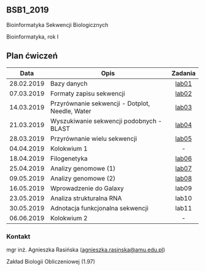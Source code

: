 ## BSB1_2019
Bioinformatyka Sekwencji Biologicznych

Bioinformatyka, rok I

## Plan ćwiczeń

| Data | Opis | Zadania |
| --- | --- | :---: |
| 28.02.2019 | Bazy danych | [lab01](https://goo.gl/forms/jrEKX7TCPo3jLiAb2)|
| 07.03.2019 | Formaty zapisu sekwencji  | [lab02](https://goo.gl/forms/qkCG9T5Gf9zDY13P2)|
| 14.03.2019 | Przyrównanie sekwencji - Dotplot, Needle, Water | [lab03](https://goo.gl/forms/Fiiha9LgGzFMBT0x2)|
| 21.03.2019 | Wyszukiwanie sekwencji podobnych - BLAST | [lab04](https://goo.gl/forms/MVyyU0ztvFfdmJyu1)|
| 28.03.2019 | Przyrównanie wielu sekwencji | [lab05](https://forms.gle/wZz6X7rrYgU7WDGw6)|
| 04.04.2019 | Kolokwium 1 | - |
| 18.04.2019 | Filogenetyka | [lab06](https://forms.gle/wqU9BxNdfP3wRRbx7) |
| 25.04.2019 | Analizy genomowe (1) | [lab07](https://forms.gle/N9Km68udd6ChhhVZ8) |
| 09.05.2019 | Analizy genomowe (2) | [lab08](https://forms.gle/XWyS3d8L6yZ8ZEry6) |
| 16.05.2019 | Wprowadzenie do Galaxy | lab09 |
| 23.05.2019 | Analiza strukturalna RNA | lab10 |
| 30.05.2019 | Adnotacja funkcjonalna sekwencji | lab11 |
| 06.06.2019 | Kolokwium 2 | - |



### Kontakt

mgr inż. Agnieszka Rasińska (agnieszka.rasinska@amu.edu.pl)

Zakład Biologii Obliczeniowej (1.97)

